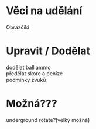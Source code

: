 # Věci na udělání

Obrazčikí

# Upravit / Dodělat

dodělat ball ammo\
předělat skore a peníze\
podmínky zvuků

# Možná???

underground rotate?(velký možná)